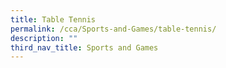 ```yaml
---
title: Table Tennis
permalink: /cca/Sports-and-Games/table-tennis/
description: ""
third_nav_title: Sports and Games
---
```

